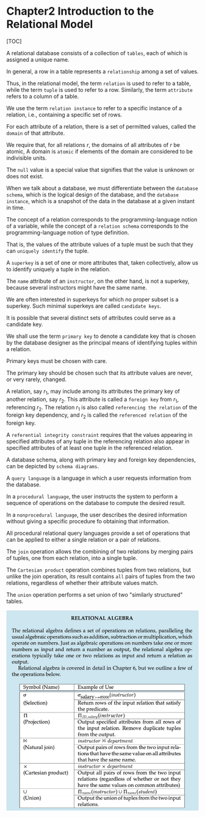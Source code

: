 # Chapter2 Introduction to the Relational Model

[TOC]



A relational database consists of a collection of `tables`, each of which is assigned a unique name.

In general, a row in a table represents a `relationship` among a set of values.

Thus, in the relational model, the term `relation` is used to refer to a table, while the term `tuple` is used to refer to a row. Similarly, the term `attribute` refers to a column of a table.

We use the term `relation instance` to refer to a specific instance of a relation, i.e., containing a specific set of rows.

For each attribute of a relation, there is a set of permitted values, called the `domain` of that attribute.

We require that, for all relations $r$, the domains of all attributes of $r$ be atomic, A domain is `atomic` if elements of the domain are considered to be indivisible units.

The `null` value is a special value that signifies that the value is unknown or does not exist.

When we talk about a database, we must differentiate between the `database schema`, which is the logical design of the database, and the `database instance`, which is a snapshot of the data in the database at a given instant in time.

The concept of a relation corresponds to the programming-language notion of a variable, while the concept of a `relation schema` corresponds to the programming-language notion of type definition.

That is, the values of the attribute values of a tuple must be such that they can `uniquely identify` the tuple.

A `superkey` is a set of one or more attributes that, taken collectively, allow us to identify uniquely a tuple in the relation.

The `name` attribute of an `instructor`, on the other hand, is not a superkey, because several instructors might have the same name.

We are often interested in superkeys for which no proper subset is a superkey. Such minimal superkeys are called `candidate keys`.

It is possible that several distinct sets of attributes could serve as a candidate key.

We shall use the term `primary key` to denote a candidate key that is chosen by the database designer as the principal means of identifying tuples within a relation.

Primary keys must be chosen with care.

The primary key should be chosen such that its attribute values are never, or very rarely, changed.

A relation, say $r_1$, may include among its attributes the primary key of another relation, say $r_2$. This attribute is called a `foreign key` from $r_1$, referencing $r_2$. The relation $r_1$ is also called `referencing the relation` of the foreign key dependency, and $r_2$ is called the `referenced relation` of the foreign key.

A `referential integrity constraint` requires that the values appearing in specified attributes of any tuple in the referencing relation also appear in specified attributes of at least one tuple in the referenced relation.

A database schema, along with primary key and foreign key dependencies, can be depicted by `schema diagrams`.

A `query language` is a language in which a user requests information from the database.

In a `procedural language`, the user instructs the system to perform a sequence of operations on the database to compute the desired result.

In a `nonprocedural language`, the user describes the desired information without giving a specific procedure fo obtaining that information.

All procedural relational query languages provide a set of operations that can be applied to either a single relation or a pair of relations.

The `join` operation allows the combining of two relations by merging pairs of tuples, one from each relation, into a single tuple.

The `Cartesian product` operation combines tuples from two relations, but unlike the join operation, its result contains `all` pairs of tuples from the two relations, regardless of whether their attribute values match.

The `union` operation performs a set union of two "similarly structured" tables.

![2_1](res/2_1.png)
